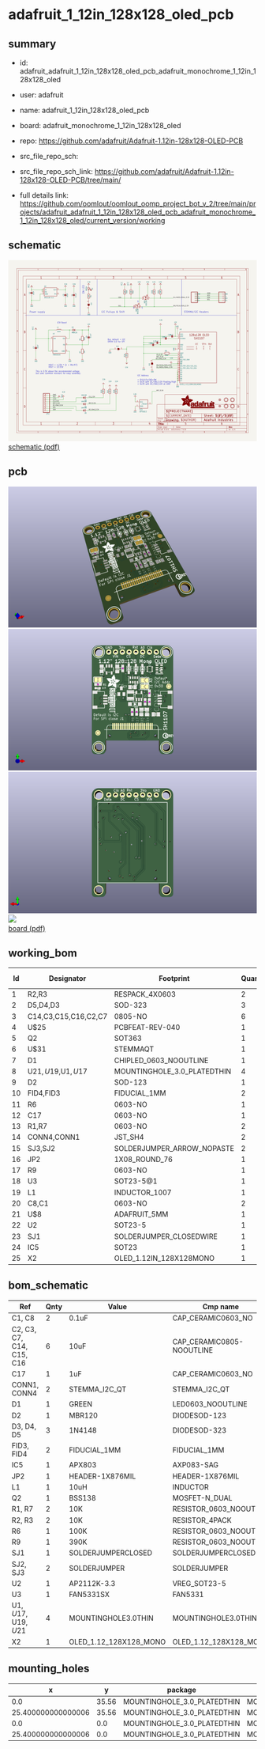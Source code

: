 # adafruit_1_12in_128x128_oled_pcb
 
## summary 
* id: adafruit_adafruit_1_12in_128x128_oled_pcb_adafruit_monochrome_1_12in_128x128_oled
* user: adafruit
* name: adafruit_1_12in_128x128_oled_pcb
* board: adafruit_monochrome_1_12in_128x128_oled
* repo: https://github.com/adafruit/Adafruit-1.12in-128x128-OLED-PCB



* src_file_repo_sch: 
* src_file_repo_sch_link: https://github.com/adafruit/Adafruit-1.12in-128x128-OLED-PCB/tree/main/
* full details link: https://github.com/oomlout/oomlout_oomp_project_bot_v_2/tree/main/projects/adafruit_adafruit_1_12in_128x128_oled_pcb_adafruit_monochrome_1_12in_128x128_oled/current_version/working  

## schematic  
![](working_schematic_600.png)  
[schematic (pdf)](working_schematic.pdf)  

## pcb  
![](working_3d_600.png) 
![](working_3d_front_600.png)  
![](working_3d_back_600.png)  
![](working_600.png)  
[board (pdf)](working.pdf)  

## working_bom
| Id | Designator | Footprint | Quantity | Designation | Supplier and ref |  | None | 
| --- | --- | --- | --- | --- | --- | --- | --- | 
| 1 | R2,R3 | RESPACK_4X0603 | 2 | 10K |  |  | [''] | 
| 2 | D5,D4,D3 | SOD-323 | 3 | 1N4148 |  |  | [''] | 
| 3 | C14,C3,C15,C16,C2,C7 | 0805-NO | 6 | 10uF |  |  | [''] | 
| 4 | U$25 | PCBFEAT-REV-040 | 1 |  |  |  | [''] | 
| 5 | Q2 | SOT363 | 1 | BSS138 |  |  | [''] | 
| 6 | U$31 | STEMMAQT | 1 |  |  |  | [''] | 
| 7 | D1 | CHIPLED_0603_NOOUTLINE | 1 | GREEN |  |  | [''] | 
| 8 | U$21,U$19,U$1,U$17 | MOUNTINGHOLE_3.0_PLATEDTHIN | 4 | MOUNTINGHOLE3.0THIN |  |  | [''] | 
| 9 | D2 | SOD-123 | 1 | MBR120 |  |  | [''] | 
| 10 | FID4,FID3 | FIDUCIAL_1MM | 2 | FIDUCIAL_1MM |  |  | [''] | 
| 11 | R6 | 0603-NO | 1 | 100K |  |  | [''] | 
| 12 | C17 | 0603-NO | 1 | 1uF |  |  | [''] | 
| 13 | R1,R7 | 0603-NO | 2 | 10K |  |  | [''] | 
| 14 | CONN4,CONN1 | JST_SH4 | 2 | STEMMA_I2C_QT |  |  | [''] | 
| 15 | SJ3,SJ2 | SOLDERJUMPER_ARROW_NOPASTE | 2 |  |  |  | [''] | 
| 16 | JP2 | 1X08_ROUND_76 | 1 |  |  |  | [''] | 
| 17 | R9 | 0603-NO | 1 | 390K |  |  | [''] | 
| 18 | U3 | SOT23-5@1 | 1 | FAN5331SX |  |  | [''] | 
| 19 | L1 | INDUCTOR_1007 | 1 | 10uH |  |  | [''] | 
| 20 | C8,C1 | 0603-NO | 2 | 0.1uF |  |  | [''] | 
| 21 | U$8 | ADAFRUIT_5MM | 1 |  |  |  | [''] | 
| 22 | U2 | SOT23-5 | 1 | AP2112K-3.3 |  |  | [''] | 
| 23 | SJ1 | SOLDERJUMPER_CLOSEDWIRE | 1 |  |  |  | [''] | 
| 24 | IC5 | SOT23 | 1 | APX803 |  |  | [''] | 
| 25 | X2 | OLED_1.12IN_128X128MONO | 1 | OLED_1.12_128X128_MONO |  |  | [''] | 


## bom_schematic
| Ref | Qnty | Value | Cmp name | Footprint | Description | Vendor | DNP | 
| --- | --- | --- | --- | --- | --- | --- | --- | 
| C1, C8 | 2 | 0.1uF | CAP_CERAMIC0603_NO | working:0603-NO |  |  |  | 
| C2, C3, C7, C14, C15, C16 | 6 | 10uF | CAP_CERAMIC0805-NOOUTLINE | working:0805-NO |  |  |  | 
| C17 | 1 | 1uF | CAP_CERAMIC0603_NO | working:0603-NO |  |  |  | 
| CONN1, CONN4 | 2 | STEMMA_I2C_QT | STEMMA_I2C_QT | working:JST_SH4 |  |  |  | 
| D1 | 1 | GREEN | LED0603_NOOUTLINE | working:CHIPLED_0603_NOOUTLINE |  |  |  | 
| D2 | 1 | MBR120 | DIODESOD-123 | working:SOD-123 |  |  |  | 
| D3, D4, D5 | 3 | 1N4148 | DIODESOD-323 | working:SOD-323 |  |  |  | 
| FID3, FID4 | 2 | FIDUCIAL_1MM | FIDUCIAL_1MM | working:FIDUCIAL_1MM |  |  |  | 
| IC5 | 1 | APX803 | AXP083-SAG | working:SOT23 |  |  |  | 
| JP2 | 1 | HEADER-1X876MIL | HEADER-1X876MIL | working:1X08_ROUND_76 |  |  |  | 
| L1 | 1 | 10uH | INDUCTOR | working:INDUCTOR_1007 |  |  |  | 
| Q2 | 1 | BSS138 | MOSFET-N_DUAL | working:SOT363 |  |  |  | 
| R1, R7 | 2 | 10K | RESISTOR_0603_NOOUT | working:0603-NO |  |  |  | 
| R2, R3 | 2 | 10K | RESISTOR_4PACK | working:RESPACK_4X0603 |  |  |  | 
| R6 | 1 | 100K | RESISTOR_0603_NOOUT | working:0603-NO |  |  |  | 
| R9 | 1 | 390K | RESISTOR_0603_NOOUT | working:0603-NO |  |  |  | 
| SJ1 | 1 | SOLDERJUMPERCLOSED | SOLDERJUMPERCLOSED | working:SOLDERJUMPER_CLOSEDWIRE |  |  |  | 
| SJ2, SJ3 | 2 | SOLDERJUMPER | SOLDERJUMPER | working:SOLDERJUMPER_ARROW_NOPASTE |  |  |  | 
| U2 | 1 | AP2112K-3.3 | VREG_SOT23-5 | working:SOT23-5 |  |  |  | 
| U3 | 1 | FAN5331SX | FAN5331 | working:SOT23-5@1 |  |  |  | 
| U$1, U$17, U$19, U$21 | 4 | MOUNTINGHOLE3.0THIN | MOUNTINGHOLE3.0THIN | working:MOUNTINGHOLE_3.0_PLATEDTHIN |  |  |  | 
| X2 | 1 | OLED_1.12_128X128_MONO | OLED_1.12_128X128_MONO | working:OLED_1.12IN_128X128MONO |  |  |  | 


## mounting_holes
| x | y | package | value | ref | size | 
| --- | --- | --- | --- | --- | --- | 
| 0.0 | 35.56 | MOUNTINGHOLE_3.0_PLATEDTHIN | MOUNTINGHOLE3.0THIN | U$1 | m3 | 
| 25.400000000000006 | 35.56 | MOUNTINGHOLE_3.0_PLATEDTHIN | MOUNTINGHOLE3.0THIN | U$17 | m3 | 
| 0.0 | 0.0 | MOUNTINGHOLE_3.0_PLATEDTHIN | MOUNTINGHOLE3.0THIN | U$19 | m3 | 
| 25.400000000000006 | 0.0 | MOUNTINGHOLE_3.0_PLATEDTHIN | MOUNTINGHOLE3.0THIN | U$21 | m3 | 



